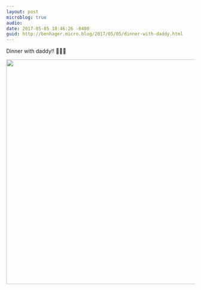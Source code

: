 ```yaml
---
layout: post
microblog: true
audio: 
date: 2017-05-05 18:46:26 -0400
guid: http://benhager.micro.blog/2017/05/05/dinner-with-daddy.html
---
```

Dinner with daddy!! 🌮🌮🌮

<img src="http://benhager.micro.blog/uploads/2017/756ffcdb74.jpg" width="600" height="600" style="height: auto" />
